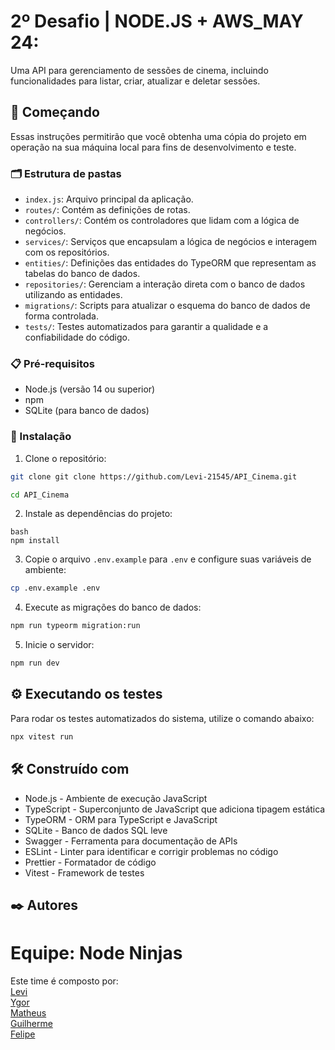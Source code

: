 # 2º Desafio | NODE.JS + AWS_MAY 24:

Uma API para gerenciamento de sessões de cinema, incluindo funcionalidades para listar, criar, atualizar e deletar sessões.

## 🚀 Começando

Essas instruções permitirão que você obtenha uma cópia do projeto em operação na sua máquina local para fins de desenvolvimento e teste.
### 🗂️ Estrutura de pastas
- `index.js`: Arquivo principal da aplicação.
- `routes/`: Contém as definições de rotas.
- `controllers/`: Contém os controladores que lidam com a lógica de negócios.
- `services/`: Serviços que encapsulam a lógica de negócios e interagem com os repositórios.
- `entities/`: Definições das entidades do TypeORM que representam as tabelas do banco de dados.
- `repositories/`: Gerenciam a interação direta com o banco de dados utilizando as entidades.
- `migrations/`: Scripts para atualizar o esquema do banco de dados de forma controlada.
- `tests/`: Testes automatizados para garantir a qualidade e a confiabilidade do código.

### 📋 Pré-requisitos

- Node.js (versão 14 ou superior)
- npm
- SQLite (para banco de dados)

### 🔧 Instalação
1. Clone o repositório:
  ```bash
  git clone git clone https://github.com/Levi-21545/API_Cinema.git
  ```

  ```bash
  cd API_Cinema
  ```

2. Instale as dependências do projeto:
  ```
  bash
  npm install
  ```

3. Copie o arquivo `.env.example` para `.env` e configure suas variáveis de ambiente:
```bash
cp .env.example .env
```

4. Execute as migrações do banco de dados:
```bash
npm run typeorm migration:run
```

5. Inicie o servidor:
```bash
npm run dev
```

## ⚙️ Executando os testes

Para rodar os testes automatizados do sistema, utilize o comando abaixo:
```bash
npx vitest run
```

## 🛠️ Construído com

- Node.js - Ambiente de execução JavaScript
- TypeScript - Superconjunto de JavaScript que adiciona tipagem estática
- TypeORM - ORM para TypeScript e JavaScript
- SQLite - Banco de dados SQL leve
- Swagger - Ferramenta para documentação de APIs
- ESLint - Linter para identificar e corrigir problemas no código
- Prettier - Formatador de código
- Vitest - Framework de testes

## ✒️ Autores
# Equipe: Node Ninjas
Este time é composto por: <br>
[Levi](https://github.com/Levi-21545) <br>
[Ygor](https://github.com/farvillage) <br>
[Matheus](https://github.com/Matheus-Pereira-Silva) <br>
[Guilherme](https://github.com/guilhermeswarowksi) <br>
[Felipe](https://github.com/FelipeDetoni) <br>



